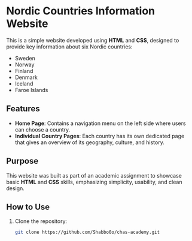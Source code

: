 # Nordic Countries Information Website

This is a simple website developed using **HTML** and **CSS**, designed to provide key information about six Nordic countries:

- Sweden
- Norway
- Finland
- Denmark
- Iceland
- Faroe Islands

## Features
- **Home Page**: Contains a navigation menu on the left side where users can choose a country.
- **Individual Country Pages**: Each country has its own dedicated page that gives an overview of its geography, culture, and history.

## Purpose
This website was built as part of an academic assignment to showcase basic **HTML** and **CSS** skills, emphasizing simplicity, usability, and clean design.

## How to Use
1. Clone the repository:
   ```bash
   git clone https://github.com/Shabbo0o/chas-academy.git
